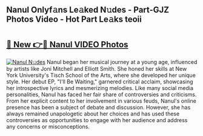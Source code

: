 ## Nanul Onlyf𝚊ns Le𝚊ked N𝚞des - Part-GJZ Photos Video - Hot Part Le𝚊ks teoii

# <h2><a href="http://ab65965.deff.icu/?id=Nanul">🔗 New 👉🔴 Nanul VIDEO Photos</a></h2>

[![Nanul N𝚞des](https://i.imgur.com/rIISA9y.gif)](http://ab65965.deff.icu/?id=Nanul)
Nanul began her musical journey at a young age, influenced by artists like Joni Mitchell and Elliott Smith. She honed her skills at New York University's Tisch School of the Arts, where she developed her unique style. Her debut EP, "I'll Be Waiting," garnered critical acclaim, showcasing her introspective lyrics and mesmerizing melodies. Like many social media personalities, Nanul has faced her fair share of controversies and criticisms. From her explicit content to her involvement in various feuds, Nanul's online presence has been a subject of debate and discussion. However, she has always remained unapologetic about her choices and has used these controversies as opportunities to engage with her audience and address any concerns or misconceptions.

